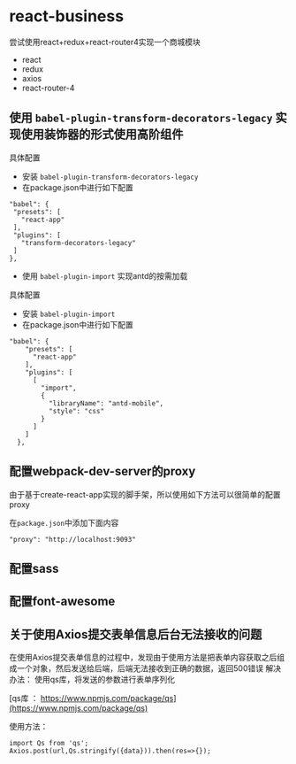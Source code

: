 # react-business
尝试使用react+redux+react-router4实现一个商城模块  

 - react
 - redux
 - axios
 - react-router-4

## 使用 `babel-plugin-transform-decorators-legacy` 实现使用装饰器的形式使用高阶组件   

  具体配置  

   - 安装 `babel-plugin-transform-decorators-legacy` 
   - 在package.json中进行如下配置

   ```
   "babel": {
    "presets": [
      "react-app"
    ],
    "plugins": [
      "transform-decorators-legacy"
    ]
  },
   ```
 - 使用 `babel-plugin-import` 实现antd的按需加载  

具体配置  
  - 安装 `babel-plugin-import` 
   - 在package.json中进行如下配置  

```
"babel": {
    "presets": [
      "react-app"
    ],
    "plugins": [
      [
        "import",
        {
          "libraryName": "antd-mobile",
          "style": "css"
        }
      ]
    ]
  },
```

## 配置webpack-dev-server的proxy
由于基于create-react-app实现的脚手架，所以使用如下方法可以很简单的配置proxy 

在`package.json`中添加下面内容

```
"proxy": "http://localhost:9093"
```

## 配置sass

## 配置font-awesome

## 关于使用Axios提交表单信息后台无法接收的问题
在使用Axios提交表单信息的过程中，发现由于使用方法是把表单内容获取之后组成一个对象，然后发送给后端，后端无法接收到正确的数据，返回500错误
解决办法：
使用qs库，将发送的参数进行表单序列化  

[qs库 ： https://www.npmjs.com/package/qs](https://www.npmjs.com/package/qs)

使用方法：
```
import Qs from 'qs';
Axios.post(url,Qs.stringify({data})).then(res=>{});
```